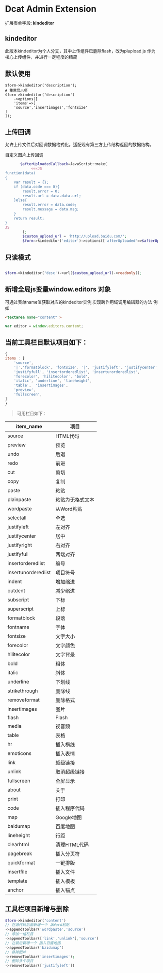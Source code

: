 # Dcat Admin Extension

扩展表单字段: **kindeditor**

## kindeditor 

此版本kindeditor为个人分支，其中上传组件已删除flash，改为plupload.js
作为核心上传组件，并进行一定程度的精简

## 默认使用

```
$form->kindeditor('description');
# 重置展示项
$form->kindeditor('description')
    ->options([
    'items'=>[
    'source','insertimages','fontsize'
]
]);
```

## 上传回调

允许上传文件后对回调数据格式化，适配现有第三方上传结构返回的数据结构。

自定义图片上传回调
```php
       $afterUploadedCallback=JavaScript::make(
            <<<JS
function(data)
{
    var result = {};
    if (data.code === 0){
        result.error = 0;
        result.url = data.data.url;
    }else{
        result.error = data.code;
        result.message = data.msg;
    }
    return result;
}
JS
        );
        $custom_upload_url = 'http://upload.baidu.com/';
        $form->kindeditor('editor')->options(['afterUploaded'=>$afterUploadedCallback])->url($custom_upload_url);'


```

## 只读模式

```php

$form->kindeditor('desc')->url($custom_upload_url)->readonly();
```

## 新增全局js变量window.editors 对象

可通过表单name值获取对应的kindeditor实例,实现跨作用域调用编辑器的方法
例如:
```html
<textarea name="content" >
```

```js
var editor = window.editors.content;
```

## 当前工具栏目默认项目如下：
```js
{
items : [
    'source',
    '|','formatblock', 'fontsize', '|', 'justifyleft', 'justifycenter', 'justifyright',
    'justifyfull', 'insertorderedlist', 'insertunorderedlist',
    'forecolor', 'hilitecolor', 'bold',
    'italic', 'underline', 'lineheight',
    'table',  'insertimages',
    'preview',
    'fullscreen',
]
}
```

> 可用栏目如下：
 

| item_name           | 项目|
|---------------------| ----  |
| source	             |HTML代码 |
| preview             |	预览 |
| undo                |	后退 |
| redo                |	前进 |
| cut                 |	剪切 |
| copy                |	复制 |
| paste               |	粘贴 |
| plainpaste	         |粘贴为无格式文本 |
| wordpaste           |	从Word粘贴 |
| selectall           |	全选 |
| justifyleft         |	左对齐 |
| justifycenter       |	居中 |
| justifyright        |	右对齐 |
| justifyfull         |	两端对齐 |
| insertorderedlist   |	编号 |
| insertunorderedlist |	项目符号 |
| indent              |	增加缩进 |
| outdent             |	减少缩进 |
| subscript           |	下标 |
| superscript         |	上标 |
| formatblock         |	段落 |
| fontname            |	字体 |
| fontsize            |	文字大小 |
| forecolor           |	文字颜色 |
| hilitecolor         |	文字背景 |
| bold                |	粗体 |
| italic              |	斜体 |
| underline           |	下划线 |
| strikethrough       |	删除线 |
| removeformat        |	删除格式 |
| insertimages        |	图片 |
| flash               |	Flash |
| media               |	视音频 |
| table               |	表格 |
| hr                  |	插入横线 |
| emoticons           |	插入表情 |
| link                |	超级链接 |
| unlink              |	取消超级链接 |
| fullscreen          |	全屏显示 |
| about               |	关于 |
| print               |	打印 |
| code                |	插入程序代码 |
| map                 |	Google地图 |
| baidumap            |	百度地图 |
| lineheight          |	行距 |
| clearhtml           |	清理HTML代码 |
| pagebreak           |	插入分页符 |
| quickformat         |	一键排版 |
| insertfile          |	插入文件 |
| template            |	插入模板 |
| anchor              |	插入锚点 |

## 工具栏项目新增与删除

```php
$form->kindeditor('content')
// 在源代码后面新增一个 从Word粘贴
->appendToolbar('wordpaste','source')
// 添加一组栏目
->appendToolbar(['link','unlink'],'source')
// 在最后新增一个 插入百度地图
->appendToolbar('baidumap')
// 移除图片
->removeToolbar('insertimages');
// 删除多个项目
->removeToolbar(['justifyleft'])
```



